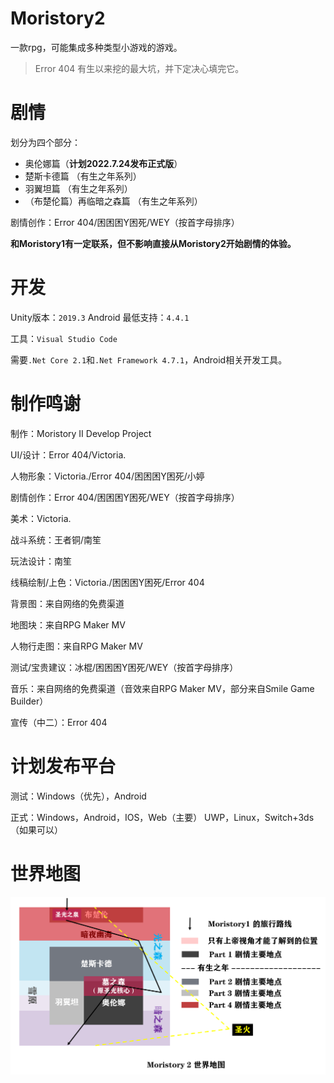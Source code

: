 ﻿# Moristory2  
一款rpg，可能集成多种类型小游戏的游戏。

> Error 404 有生以来挖的最大坑，并下定决心填完它。

# 剧情  
划分为四个部分：  
* 奥伦娜篇（**计划2022.7.24发布正式版**）  
* 楚斯卡德篇  （有生之年系列）
* 羽翼坦篇  （有生之年系列）
* （布楚伦篇）再临暗之森篇  （有生之年系列）  
  

剧情创作：Error 404/困困困Y困死/WEY（按首字母排序） 

**和Moristory1有一定联系，但不影响直接从Moristory2开始剧情的体验。**

# 开发  
Unity版本：`2019.3`                   Android 最低支持：`4.4.1` 

工具：`Visual Studio Code `

需要`.Net Core 2.1`和`.Net Framework 4.7.1`，Android相关开发工具。

# 制作鸣谢 
制作：Moristory II Develop Project

UI/设计：Error 404/Victoria. 

人物形象：Victoria./Error 404/困困困Y困死/小婷 

剧情创作：Error 404/困困困Y困死/WEY（按首字母排序）  

美术：Victoria.

战斗系统：王者铜/南笙

玩法设计：南笙

线稿绘制/上色：Victoria./困困困Y困死/Error 404 

背景图：来自网络的免费渠道 

地图块：来自RPG Maker MV 

人物行走图：来自RPG Maker MV

测试/宝贵建议：冰棍/困困困Y困死/WEY（按首字母排序）  

音乐：来自网络的免费渠道（音效来自RPG Maker MV，部分来自Smile Game Builder）  

宣传（中二）：Error 404

# 计划发布平台
测试：Windows（优先），Android

正式：Windows，Android，IOS，Web（主要） UWP，Linux，Switch+3ds（如果可以）

# 世界地图

![世界地图](map.png)